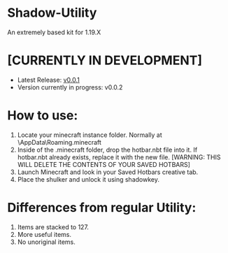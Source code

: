 # Shadow-Utility

An extremely based kit for 1.19.X

# [CURRENTLY IN DEVELOPMENT]

- Latest Release: [v0.0.1](https://github.com/JacksonTruett/Shadow-Utility/releases/tag/v0.0.1)
- Version currently in progress: v0.0.2

# How to use:
1. Locate your minecraft instance folder. Normally at \AppData\Roaming\.minecraft
2. Inside of the .minecraft folder, drop the hotbar.nbt file into it. If hotbar.nbt already exists, replace it with the new file. [WARNING: THIS WILL DELETE THE CONTENTS OF YOUR SAVED HOTBARS]
3. Launch Minecraft and look in your Saved Hotbars creative tab.
4. Place the shulker and unlock it using shadowkey.

# Differences from regular Utility:
1. Items are stacked to 127.
2. More useful items.
3. No unoriginal items.

